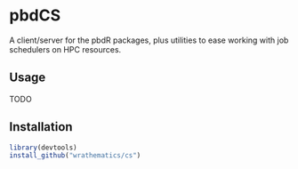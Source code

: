 # pbdCS 

A client/server for the pbdR packages, plus utilities to ease working with
job schedulers on HPC resources.


## Usage

TODO


## Installation

```r
library(devtools)
install_github("wrathematics/cs")
```

